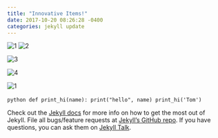 ```yaml
---
title: "Innovative Items!"
date: 2017-10-20 08:26:28 -0400
categories: jekyll update
---
```


![1](https://user-images.githubusercontent.com/116243539/197185796-7a1ba5e0-ed68-4888-9590-6a41347d21a6.jpg)
![2](https://user-images.githubusercontent.com/116243539/197187181-ce0c31c8-6591-4a8d-8d4d-6aa2a26851fd.jpg)

![3](https://user-images.githubusercontent.com/116243539/197186962-79031ab8-44cd-4387-a06c-f50ebfc3eb72.jpg)

![4](https://user-images.githubusercontent.com/116243539/197187656-0385d04c-ff81-4f4f-b7e0-0f710a9c1a40.gif)

![1](https://user-images.githubusercontent.com/116243539/197184560-eafc79a3-f946-4e7d-aa44-c49d41a01201.jpg)



​```python
def print_hi(name):
  print("hello", name)
print_hi('Tom')
​```

Check out the [Jekyll docs][jekyll-docs] for more info on how to get the most out of Jekyll. File all bugs/feature requests at [Jekyll’s GitHub repo][jekyll-gh]. If you have questions, you can ask them on [Jekyll Talk][jekyll-talk].

[jekyll-docs]: https://jekyllrb.com/docs/home
[jekyll-gh]:   https://github.com/jekyll/jekyll
[jekyll-talk]: https://talk.jekyllrb.com/
